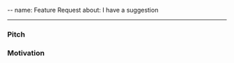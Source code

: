 --
name: Feature Request
about: I have a suggestion

---

<!-- Please use a concise and distinct title for the issue -->

<!-- Consider: Could it be implemented as a 3rd party app using the REST API instead? -->

### Pitch

<!-- Describe your idea for a feature. Make sure it has not already been suggested/implemented/turned down before -->

### Motivation

<!-- Why do you think this feature is needed? Who would benefit from it? -->
